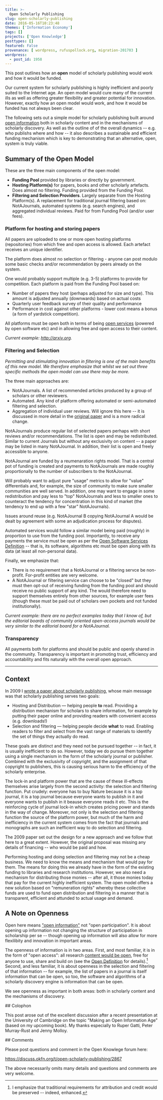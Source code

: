 ```yaml
---
title: >-
  Open Scholarly Publishing
slug: open-scholarly-publishing
date: 2016-05-16T10:23:48
themes: ['Information Economy']
tags: []
projects: ['Open Knowledge']
posttypes: []
featured: False
provenance: [ wordpress, rufuspollock.org, migration-201703 ]
wordpress:
  - post_id: 1958
---
```


This post outlines how an **open** model of scholarly publishing would work and how it would be funded.

Our current system for scholarly publishing is highly inefficient and poorly suited to the Internet age. An open model would cure many of the current ills as well as offering greater flexibility and greater potential for innovation. However, exactly how an open model would work, and how it would be funded has not always been clear.

The following sets out a simple model for scholarly publishing built around [open information][open] both in scholarly content and in the mechanisms of scholarly discovery. As well as the outline of of the overall dynamics -- e.g. who publishs where and how -- it also describes a sustainable and efficient funding mechanism which is key to demonstrating that an alternative, open, system is truly viable.

## Summary of the Open Model

These are the three main components of the open model:

* **Funding Pool** provided by libraries or directly by government.
* **Hosting Platform(s)** for papers, books and other scholarly artefacts. Does almost no filtering. Funding provided from the Funding Pool.
* **Filtering and Selection Providers**. Largely separate from the Hosting Platform(s). A replacement for traditional journal filtering based on: NotAJournals, automated systems (e.g. search engines), and aggregated individual reviews. Paid for from Funding Pool (and/or user fees).

### Platform for hosting and storing papers

All papers are uploaded to one or more open hosting platforms (repositories) from which free and open access is allowed. Each artefact receives an unique identifier.

The platform does almost no selection or filtering - anyone can post modulo some basic checks and/or recommendation by peers already on the system.

One would probably support multiple (e.g. 3-5) platforms to provide for competition. Each platform is paid from the Funding Pool based on:

* Number of papers they host (perhaps adjusted for size and type). This amount is adjusted annually (downwards) based on actual costs
* Quarterly user feedback survey of their quality and performance
* Performance in cost against other platforms - lower cost means a bonus (a form of yardstick competition).

All platforms must be open both in terms of being [open services][def] (powered by open software etc) and in allowing free and open access to their content.

*Current example: <http://arxiv.org>.*

### Filtering and Selection

*Permitting and stimulating innovation in filtering is one of the main benefits of this new model. We therefore emphasize that whilst we set out three specific methods the open model can use there may be more.*

The three main approaches are:

* NotAJournals. A list of recommended articles produced by a group of scholars or other reviewers.
* Automated. Any kind of platform offering automated or semi-automated filtering and selection.
* Aggregation of individual user reviews. Will ignore this here -- it is discussed in more detail in the [original paper][] and is a more radical change.

[original paper]: http://rufuspollock.org/2009/07/20/the-dissemination-of-scholarly-information-journals-open-access-and-distributed-filtering/

NotAJournals produce regular list of selected papers perhaps with short reviews and/or recommendations. The list is open and may be redistributed. Similar to current Journals but without any exclusivity on content -- a paper may be listed in many NotAJournal. In addition, their list is open and freely accessible to anyone.

NotAJournal are funded by a reumenaration rights model. That is a central pot of funding is created and payments to NotAJournals are made roughly proportionally to the number of subscribers to the NotAJournal.

Will probably want to adjust pure "usage" metrics to allow for "value" differentials and, for example, the size of community to make sure smaller communities are well served. In addition, one may want to engage in some redistribution and pay less to "top" NotAJournals and less to smaller ones to counteract the tendency for concentration in this kind of market (the tendency to end up with a few "star" NotAJournals).

Issues around reuse (e.g. NotAJournal B copying NotAJournal A would be dealt by agreement with some an adjudication process for disputes).

Automated services would follow a similar model being paid (roughly) in proportion to use from the funding pool. Importantly, to receive any payments the service must be open as per the [Open Software Services Definition][def] -- that is, its software, algorithms etc must be open along with its data (at least all non-personal data).

[def]: http://opendefinition.org/ossd/

Finally, we emphasize that:

* There is no requirement that a NotAJournal or a filtering servce be non-profit. For-profit entities are very welcome.
* A NotAJournal or filtering service can choose to be "closed" but they must then opt-out of receiving funding from the funding pool and should receive no public support of any kind. The would therefore need to support themselves entirely from other sources, for example user fees (though these must be paid out of scholars own pockets and not funded institutionally).

*Current example: there are no perfect examples today that I know of, but the editorial boards of community oriented open-access journals would be very similar to the editorial board for a NotAJournal.*

### Transparency

All payments both for platforms and should be public and openly shared in the community. Transparency is important in promoting trust, efficiency and accountability and fits naturally with the overall open approach.

---

## Context

In 2009 I [wrote a paper about scholarly publishing][original paper], whose main message was that scholarly publishing serves two goals:

* Hosting and Distribution — helping people **to** read. Providing a distribution mechanism for scholars to share information, for example by putting their paper online and providing readers with convenient access (e.g. downloads!)
* Selection and filtering — helping people decide **what** to read. Enabling readers to filter and select from the vast range of materials to identify the set of things they actually do read.

These goals are distinct and they need not be pursued together -- in fact, it is usually inefficient to do so. However, today we do pursue them together using a single mechanism in the form of the scholarly journal or publisher. Combined with the exclusivity of copyright, and the assignment of that copyright to publishers, this is causing serious harm to the efficiency of the scholarly enterprise.

The lock-in and platform power that are the cause of these ill-effects themselves arise largely from the second activity: the selection and filtering function. Put crudely: everyone has to buy Nature because it is a top journal, it is a top journal because everyone wants to publish in it and everyone wants to publish in it beause everyone reads it etc. This is the reinforcing cycle of journal lock-in which creates pricing power and stands in the way of change. Moreover, not only is the selection and filtering function the source of the platform power, but much of the harm and inefficiency in the current system comes from the fact that journals and monographs are such an inefficient way to do selection and filtering.

The 2009 paper set out the design for a new approach and we follow that here to a great extent. However, the original proposal was missing any details of financing -- who would be paid and how.

Performing hosting and doing selection and filtering may not be a cheap business. We need to know the means and mechanism that would pay for them. The means for doing this we already have in the form of the existing funding to libraries and research institutions. However, we also need a mechanism for distributing those monies -- after all, it those monies today that pay for the current highly inefficient system. The open model offers a new solution based on "remuneration rights" whereby these collective funds are used to fund open distribution and filtering in a manner that is transparent, efficient and attunded to actual usage and demand.

## A Note on Openness

Open here means ["open information"][open] not "open participation". It is about opening up information not changing the structure of participation in scholarship per se -- though opening up information will also allow for more flexilibity and innovation in important areas.

The openness of information is in two areas. First, and most familiar, it is in the form of "open access": all research [content would be open][open], free for anyone to use, share and build on (see the [Open Definition][open] for details).[^attribution] Second, and less familiar, it is about openness in the selection and filtering of that information -- for example, the list of papers in a journal is itself information that can be open, so too, the software and algorithms of a scholarly discovery engine is information that can be open.

We see openness as important in both areas: both in scholarly content and the mechanisms of discovery.

[^attribution]: I emphasize that traditional requirements for attribution and credit would be preserved -- indeed, enhanced. 

[open]: http://opendefinition.org/

## Colophon

This post arose out of the excellent discussion after a recent presentation at the University of Cambridge on the topic "Making an Open Information Age" (based on my upcoming book). My thanks especially to Ruper Gatti, Peter Murray-Rust and Jenny Molloy.

## Comments

Please post questions and comment in the Open Knowlege forum here:

<https://discuss.okfn.org/t/open-scholarly-publishing/2867>

The above necessarily omits many details and questions and comments are very welcome.

